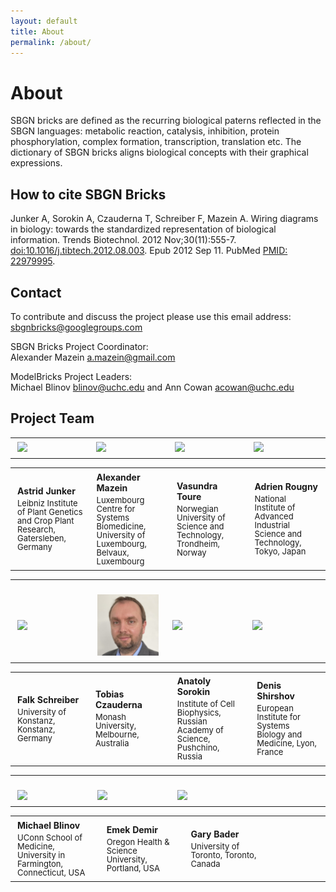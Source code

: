 ```yaml
---
layout: default
title: About
permalink: /about/
---
```


# About

SBGN bricks are defined as the recurring biological paterns reflected in the SBGN languages: metabolic reaction, catalysis, inhibition, protein phosphorylation, complex formation, transcription, translation etc. The dictionary of SBGN bricks aligns biological concepts with their graphical expressions.

## How to cite SBGN Bricks

Junker A, Sorokin A, Czauderna T, Schreiber F, Mazein A. Wiring diagrams in biology: towards the standardized representation of biological information. Trends Biotechnol. 2012 Nov;30(11):555-7. [doi:10.1016/j.tibtech.2012.08.003](http://dx.doi.org/doi:10.1016/j.tibtech.2012.08.003). Epub 2012 Sep 11. PubMed [PMID: 22979995](https://www.ncbi.nlm.nih.gov/pubmed/22979995).

## Contact

To contribute and discuss the project please use this email address:  
[sbgnbricks@googlegroups.com](mailto:sbgnbricks@googlegroups.com)   

SBGN Bricks Project Coordinator:  
Alexander Mazein [a.mazein@gmail.com](mailto:a.mazein@gmail.com)  

ModelBricks Project Leaders:  
Michael Blinov [blinov@uchc.edu](mailto:blinov@uchc.edu) and Ann Cowan [acowan@uchc.edu](mailto:acowan@uchc.edu)  

## Project Team

<table>
<tr>
<td style="width: 200px;"><p style="margin:4px;"><img src="/images/team/AstridJunker.jpg" width="160"/></p></td>
<td style="width: 200px;"><p style="margin:4px;"><img src="/images/team/AlexanderMazein.jpg" width="160"/></p></td>
<td style="width: 200px;"><p style="margin:4px;"><img src="/images/team/VasundraToure.jpg" width="160"/></p></td>
<td style="width: 200px;"><p style="margin:4px;"><img src="/images/team/AdrienRougny.jpg" width="160"/></p></td>
</tr>
</table>

<table>
<tr>
<td style="width: 200px;"><p style="margin:4px;"><strong>Astrid Junker</strong></p><p style="margin:4px; line-height:100%;"><font size="2">Leibniz Institute of Plant Genetics and Crop Plant Research, Gatersleben, Germany</font></p></td>
<td style="width: 200px;"><p style="margin:4px;"><strong>Alexander Mazein</strong></p><p style="margin:4px; line-height:100%;"><font size="2">Luxembourg Centre for Systems Biomedicine, University of Luxembourg, Belvaux, Luxembourg</font></p></td>
<td style="width: 200px;"><p style="margin:4px;"><strong>Vasundra Toure</strong></p><p style="margin:4px; line-height:100%;"><font size="2">Norwegian University of Science and Technology, Trondheim, Norway</font></p></td>
<td style="width: 200px;"><p style="margin:4px;"><strong>Adrien Rougny</strong></p><p style="margin:4px; line-height:100%;"><font size="2">National Institute of Advanced Industrial Science and Technology, Tokyo, Japan</font></p></td>
</tr>
</table>

<table>
<tr>
<td style="width: 200px;"><p style="margin:4px;"><br /><img src="/images/team/FalkSchreiber.jpg" width="160"/></p></td>
<td style="width: 200px;"><p style="margin:4px;"><br /><img src="/images/team/TobiasCzauderna.jpg" width="160"/></p></td>
<td style="width: 200px;"><p style="margin:4px;"><br /><img src="/images/team/AnatolySorokin.jpg" width="160"/></p></td>
<td style="width: 200px;"><p style="margin:4px;"><br /><img src="/images/team/DenisShirshov.jpg" width="160"/></p></td>
</tr>
</table>

<table>
<tr>
<td style="width: 200px;"><p style="margin:4px;"><strong>Falk Schreiber</strong></p><p style="margin:4px; line-height:100%;"><font size="2">University of Konstanz, Konstanz, Germany</font></p></td>
<td style="width: 200px;"><p style="margin:4px;"><strong>Tobias Czauderna</strong></p><p style="margin:4px; line-height:100%;"><font size="2">Monash University, Melbourne, Australia</font></p></td>
<td style="width: 200px;"><p style="margin:4px;"><strong>Anatoly Sorokin</strong></p><p style="margin:4px; line-height:100%;"><font size="2">Institute of Cell Biophysics, Russian Academy of Science, Pushchino, Russia</font></p></td>
<td style="width: 200px;"><p style="margin:4px;"><strong>Denis Shirshov</strong></p><p style="margin:4px; line-height:100%;"><font size="2">European Institute for Systems Biology and Medicine, Lyon, France</font></p></td>
</tr>
</table>

<table>
<tr>
<td style="width: 200px;"><p style="margin:4px;"><br /><img src="/images/team/MichaelBlinov.jpg" width="160"/></p></td>
<td style="width: 200px;"><p style="margin:4px;"><br /><img src="/images/team/EmekDemir.jpg" width="160"/></p></td>
<td style="width: 200px;"><p style="margin:4px;"><br /><img src="/images/team/GaryBader.jpg" width="160"/></p></td>
<td style="width: 200px;"><p style="margin:4px;"> </p></td>
</tr>
</table>

<table>
<tr>
<td style="width: 200px;"><p style="margin:4px;"><strong>Michael Blinov</strong></p><p style="margin:4px; line-height:100%;"><font size="2">UConn School of Medicine, University in Farmington, Connecticut, USA</font></p></td>
<td style="width: 200px;"><p style="margin:4px;"><strong>Emek Demir</strong></p><p style="margin:4px; line-height:100%;"><font size="2">Oregon Health & Science University, Portland, USA</font></p></td>
<td style="width: 200px;"><p style="margin:4px;"><strong>Gary Bader</strong></p><p style="margin:4px; line-height:100%;"><font size="2">University of Toronto, Toronto, Canada</font></p></td>
<td style="width: 200px;"><p style="margin:4px;"> </p></td>
</tr>
</table>


